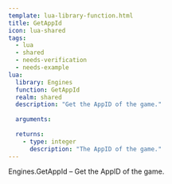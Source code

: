 ```yaml
---
template: lua-library-function.html
title: GetAppId
icon: lua-shared
tags:
  - lua
  - shared
  - needs-verification
  - needs-example
lua:
  library: Engines
  function: GetAppId
  realm: shared
  description: "Get the AppID of the game."
  
  arguments:
  
  returns:
    - type: integer
      description: "The AppID of the game."
---
```


<div class="lua__search__keywords">
Engines.GetAppId &#x2013; Get the AppID of the game.
</div>
